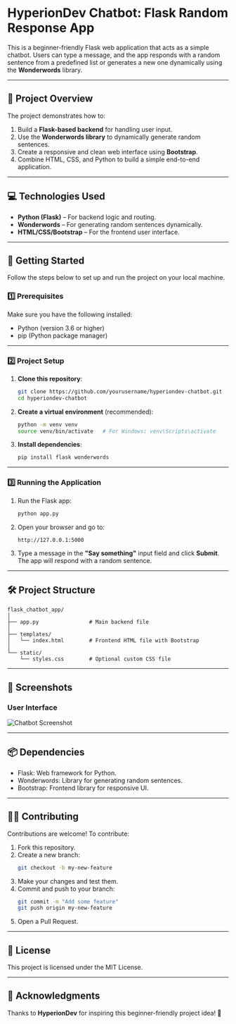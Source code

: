 # HyperionDev Chatbot: Flask Random Response App

This is a beginner-friendly Flask web application that acts as a simple chatbot. Users can type a message, and the app responds with a random sentence from a predefined list or generates a new one dynamically using the **Wonderwords** library.

---

## 📜 **Project Overview**

The project demonstrates how to:
1. Build a **Flask-based backend** for handling user input.
2. Use the **Wonderwords library** to dynamically generate random sentences.
3. Create a responsive and clean web interface using **Bootstrap**.
4. Combine HTML, CSS, and Python to build a simple end-to-end application.

---

## 💻 **Technologies Used**
- **Python (Flask)** – For backend logic and routing.
- **Wonderwords** – For generating random sentences dynamically.
- **HTML/CSS/Bootstrap** – For the frontend user interface.

---

## 🚀 **Getting Started**

Follow the steps below to set up and run the project on your local machine.

### 1️⃣ **Prerequisites**

Make sure you have the following installed:
- Python (version 3.6 or higher)
- pip (Python package manager)

---

### 2️⃣ **Project Setup**

1. **Clone this repository**:
   ```bash
   git clone https://github.com/yourusername/hyperiondev-chatbot.git
   cd hyperiondev-chatbot
   ```

2. **Create a virtual environment** (recommended):
   ```bash
   python -m venv venv
   source venv/bin/activate   # For Windows: venv\Scripts\activate
   ```

3. **Install dependencies**:
   ```bash
   pip install flask wonderwords
   ```

---

### 3️⃣ **Running the Application**

1. Run the Flask app:
   ```bash
   python app.py
   ```

2. Open your browser and go to:
   ```
   http://127.0.0.1:5000
   ```

3. Type a message in the **"Say something"** input field and click **Submit**. The app will respond with a random sentence.

---

## 🛠️ **Project Structure**

```
flask_chatbot_app/
│
├── app.py                # Main backend file
│
├── templates/
│   └── index.html        # Frontend HTML file with Bootstrap
│
└── static/
    └── styles.css        # Optional custom CSS file
```

---

## 🎨 **Screenshots**

### **User Interface**
![Chatbot Screenshot](https://via.placeholder.com/800x400.png?text=HyperionDev+Chatbot+UI)

---

## 📦 **Dependencies**

- Flask: Web framework for Python.
- Wonderwords: Library for generating random sentences.
- Bootstrap: Frontend library for responsive UI.

---

## 🧑‍💻 **Contributing**

Contributions are welcome! To contribute:
1. Fork this repository.
2. Create a new branch:  
   ```bash
   git checkout -b my-new-feature
   ```
3. Make your changes and test them.
4. Commit and push to your branch:  
   ```bash
   git commit -m "Add some feature"
   git push origin my-new-feature
   ```
5. Open a Pull Request.

---

## 📄 **License**

This project is licensed under the MIT License.

---

## 🌟 **Acknowledgments**

Thanks to **HyperionDev** for inspiring this beginner-friendly project idea! 🎉
